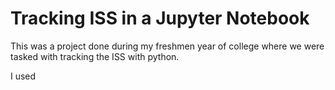 # Tracking ISS in a Jupyter Notebook 

This was a project done during my freshmen year of college where we were tasked with tracking the ISS with python.

I used 














